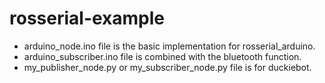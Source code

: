 # rosserial-example

- arduino_node.ino file is the basic implementation for rosserial_arduino.
- arduino_subscriber.ino file is combined with the bluetooth function.
- my_publisher_node.py or my_subscriber_node.py file is for duckiebot.
